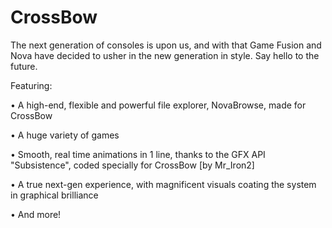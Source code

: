 # CrossBow

The next generation of consoles is upon us, and with that Game Fusion and Nova have decided to usher in the new generation in style. Say hello to the future.

Featuring:

• A high-end, flexible and powerful file explorer, NovaBrowse, made for CrossBow

• A huge variety of games

• Smooth, real time animations in 1 line, thanks to the GFX API "Subsistence", coded specially for CrossBow [by Mr_Iron2]

• A true next-gen experience, with magnificent visuals coating the system in graphical brilliance

• And more!
